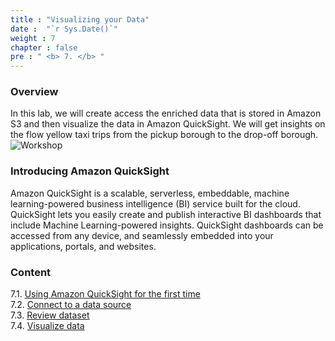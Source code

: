 ```yaml
---
title : "Visualizing your Data"
date :  "`r Sys.Date()`" 
weight : 7 
chapter : false
pre : " <b> 7. </b> "
---
```

### Overview
In this lab, we will create access the enriched data that is stored in Amazon S3 and then visualize the data in Amazon QuickSight. We will get insights on the flow yellow taxi trips from the pickup borough to the drop-off borough.
![Workshop](/images/7-visualizing-data/visualizing-data.png)

### Introducing Amazon QuickSight
Amazon QuickSight is a scalable, serverless, embeddable, machine learning-powered business intelligence (BI) service built for the cloud. QuickSight lets you easily create and publish interactive BI dashboards that include Machine Learning-powered insights. QuickSight dashboards can be accessed from any device, and seamlessly embedded into your applications, portals, and websites.

### Content
 7.1. [Using Amazon QuickSight for the first time](7.1-using-quicksight-first-time) \
 7.2. [Connect to a data source](7.2-connect-to-data-source/) \
 7.3. [Review dataset](7.3-review-data-set/) \
 7.4. [Visualize data](7.4-visualize-data/)